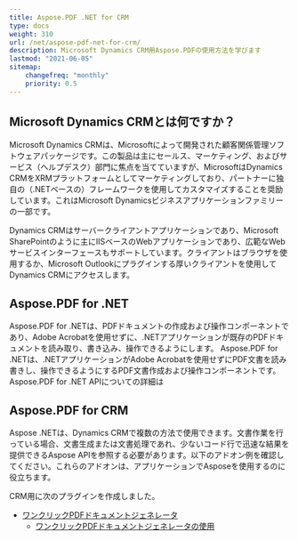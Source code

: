 ```yaml
---
title: Aspose.PDF .NET for CRM
type: docs
weight: 310
url: /net/aspose-pdf-net-for-crm/
description: Microsoft Dynamics CRM用Aspose.PDFの使用方法を学びます
lastmod: "2021-06-05"
sitemap:
    changefreq: "monthly"
    priority: 0.5
---
```


## Microsoft Dynamics CRMとは何ですか？

Microsoft Dynamics CRMは、Microsoftによって開発された顧客関係管理ソフトウェアパッケージです。この製品は主にセールス、マーケティング、およびサービス（ヘルプデスク）部門に焦点を当てていますが、MicrosoftはDynamics CRMをXRMプラットフォームとしてマーケティングしており、パートナーに独自の（.NETベースの）フレームワークを使用してカスタマイズすることを奨励しています。これはMicrosoft Dynamicsビジネスアプリケーションファミリーの一部です。

Dynamics CRMはサーバークライアントアプリケーションであり、Microsoft SharePointのように主にIISベースのWebアプリケーションであり、広範なWebサービスインターフェースもサポートしています。クライアントはブラウザを使用するか、Microsoft Outlookにプラグインする厚いクライアントを使用してDynamics CRMにアクセスします。

## Aspose.PDF for .NET

Aspose.PDF for .NETは、PDFドキュメントの作成および操作コンポーネントであり、Adobe Acrobatを使用せずに、.NETアプリケーションが既存のPDFドキュメントを読み取り、書き込み、操作できるようにします。
Aspose.PDF for .NETは、.NETアプリケーションがAdobe Acrobatを使用せずにPDF文書を読み書きし、操作できるようにするPDF文書作成および操作コンポーネントです。
Aspose.PDF for .NET APIについての詳細は

## Aspose.PDF for CRM

Aspose .NETは、Dynamics CRMで複数の方法で使用できます。文書作業を行っている場合、文書生成または文書処理であれ、少ないコード行で迅速な結果を提供できるAspose APIを参照する必要があります。以下のアドオン例を確認してください。これらのアドオンは、アプリケーションでAsposeを使用するのに役立ちます。

CRM用に次のプラグインを作成しました。

- [ワンクリックPDFドキュメントジェネレータ](/pdf/net/oneclick-pdf-document-generator/)
  - [ワンクリックPDFドキュメントジェネレータの使用](/pdf/net/using-oneclick-pdf-document-generator/)
